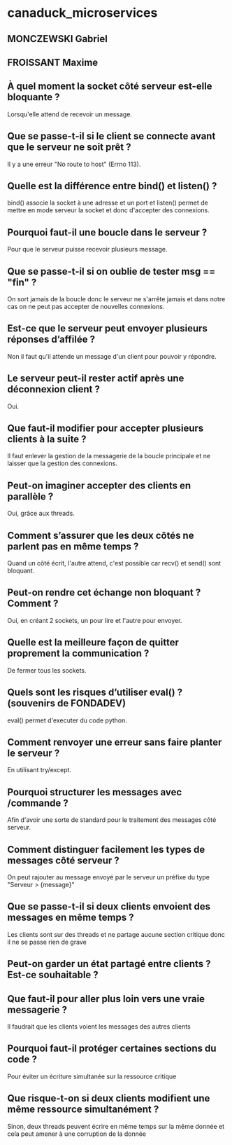 # canaduck_microservices

## MONCZEWSKI Gabriel
## FROISSANT Maxime


## À quel moment la socket côté serveur est-elle bloquante ?

Lorsqu'elle attend de recevoir un message.

## Que se passe-t-il si le client se connecte avant que le serveur ne soit prêt ?

Il y a une erreur "No route to host" (Errno 113).

## Quelle est la différence entre bind() et listen() ?

bind() associe la socket à une adresse et un port et listen() permet de mettre en mode serveur la socket et donc d'accepter des connexions.

## Pourquoi faut-il une boucle dans le serveur ?

Pour que le serveur puisse recevoir plusieurs message.

## Que se passe-t-il si on oublie de tester msg == "fin" ?

On sort jamais de la boucle donc le serveur ne s'arrête jamais et dans notre cas on ne peut pas accepter de nouvelles connexions.

## Est-ce que le serveur peut envoyer plusieurs réponses d’affilée ?

Non il faut qu'il attende un message d'un client pour pouvoir y répondre.

## Le serveur peut-il rester actif après une déconnexion client ?

Oui.

## Que faut-il modifier pour accepter plusieurs clients à la suite ?

Il faut enlever la gestion de la messagerie de la boucle principale et ne laisser que la gestion des connexions.

## Peut-on imaginer accepter des clients en parallèle ?

Oui, grâce aux threads.

## Comment s’assurer que les deux côtés ne parlent pas en même temps ?

Quand un côté écrit, l'autre attend, c'est possible car recv() et send() sont bloquant.

## Peut-on rendre cet échange non bloquant ? Comment ?

Oui, en créant 2 sockets, un pour lire et l'autre pour envoyer.

## Quelle est la meilleure façon de quitter proprement la communication ?

De fermer tous les sockets.

## Quels sont les risques d’utiliser eval() ? (souvenirs de FONDADEV)

eval() permet d'executer du code python.

## Comment renvoyer une erreur sans faire planter le serveur ?

En utilisant try/except.

## Pourquoi structurer les messages avec /commande ?

Afin d'avoir une sorte de standard pour le traitement des messages côté serveur.

## Comment distinguer facilement les types de messages côté serveur ?
On peut rajouter au message envoyé par le serveur un préfixe du type "Serveur > {message}"

## Que se passe-t-il si deux clients envoient des messages en même temps ?
Les clients sont sur des threads et ne partage aucune section critique donc il ne se passe rien de grave

## Peut-on garder un état partagé entre clients ? Est-ce souhaitable ?


## Que faut-il pour aller plus loin vers une vraie messagerie ?
Il faudrait que les clients voient les messages des autres clients

## Pourquoi faut-il protéger certaines sections du code ?
Pour éviter un écriture simultanée sur la ressource critique

## Que risque-t-on si deux clients modifient une même ressource simultanément ?
Sinon, deux threads peuvent écrire en même temps sur la même donnée et cela peut amener à une corruption de la donnée



